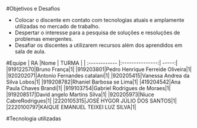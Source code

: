 #Objetivos e Desafios
* Colocar o discente em contato com tecnologias atuais e amplamente utilizadas no mercado de trabalho.
* Despertar o interesse para a pesquisa de soluções e resoluções de problemas emergentes.
* Desafiar os discentes a utilizarem recursos além dos aprendidos em sala de aula.

#Equipe
| RA  |Nome | TURMA |
| :------------ |:---------------:| -----:|
|919122570|Bruno França|1| 
|919203801|Pedro Henrique Ferreide Oliveira|1| 
|920202071|Antonio Fernandes catalani|1|
|920205415|Vanessa Andrea da Silva Lobos|1|
|919208782|Rhaniel Barbosa se Lima|1|
|419204542|Ana Paula Chaves Brandi|1|
|919103754|Gabriel Rodrigues de Moraes|1|
|919208517|David angelo Martins Silva|1| 
|920205973|Niuce CabreRodrigues|1|
|2220105315|JOSÉ HYGOR JÚLIO DOS SANTOS|1| 
|2220100797|KAIQUE EMANUEL TEIXEI LUZ SILVA|1| 


#Tecnologia utilizadas
